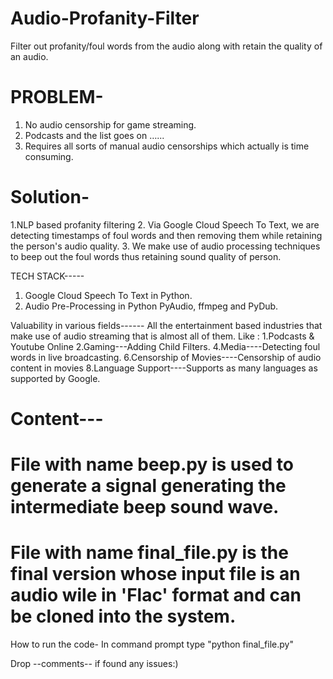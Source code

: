 # Audio-Profanity-Filter
Filter out profanity/foul words from the audio along with retain the quality of an audio.

# PROBLEM-
1. No audio censorship for game streaming.
2. Podcasts and the list goes on …...
3. Requires all sorts of manual audio censorships which actually is time consuming.

# Solution-
1.NLP based profanity filtering 
2. Via Google Cloud Speech To Text, we are detecting timestamps of foul words and then removing them while retaining the person's audio quality. 
3. We make use of audio processing techniques to beep out the foul words thus retaining sound quality of person.


TECH STACK-----
    
   1. Google Cloud Speech To Text in Python.
   2. Audio Pre-Processing in Python PyAudio, ffmpeg and PyDub.
   
   Valuability in various fields------
   All the entertainment based industries that make use of audio streaming that is almost all of them. Like :
  1.Podcasts & Youtube Online
  2.Gaming---Adding Child Filters.
  4.Media----Detecting foul words in live broadcasting.
  6.Censorship of Movies----Censorship of audio content in movies
  8.Language Support----Supports  as many languages as supported by Google.
  
  
  
 # Content---
  
# File with name beep.py is used to generate a signal generating the intermediate beep sound wave.
# File with name final_file.py is the final version whose input file is an audio wile in 'Flac' format and can be cloned into the system.
How to run the code- 
In command prompt type "python final_file.py"


Drop --comments-- if found any issues:)
